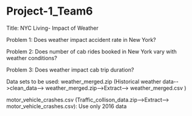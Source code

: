 # Project-1_Team6
Title: NYC Living- Impact of Weather



Problem 1: Does weather impact accident rate in New York?


Problem 2: Does number of cab rides booked in New York vary with weather conditions?



Problem 3: Does weather impact cab trip duration?


Data sets to be used: weather_merged.zip (Historical weather data-->clean_data--> weather_merged.zip-->Extract--> weather_merged.csv )


motor_vehicle_crashes.csv (Traffic_collison_data.zip-->Extract--> motor_vehicle_crashes.csv): Use only 2016 data
